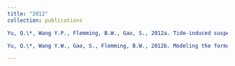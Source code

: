 ```yaml
---
title: "2012"
collection: publications

Yu, Q.\*, Wang Y.P., Flemming, B.W., Gao, S., 2012a. Tide-induced suspended sediment transport: Depth-averaged concentrations and horizontal residual fluxes. Continental Shelf Research 34, 53–63.

Yu, Q.\*, Wang Y.W., Gao, S., Flemming, B.W., 2012b. Modeling the formation of a sand bar within a large funnel-shaped, tide-dominated estuary: Qiantangjiang Estuary, China. Marine Geology 299–302, 63–76.

---
```

